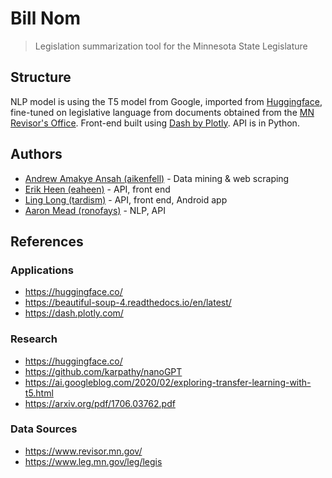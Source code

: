 # Bill Nom
> Legislation summarization tool for the Minnesota State Legislature

## Structure
NLP model is using the T5 model from Google, imported from [Huggingface](https://huggingface.co/), fine-tuned on legislative language from documents obtained from the [MN Revisor's Office](https://www.revisor.mn.gov/). Front-end built using [Dash by Plotly](https://dash.plotly.com/). API is in Python.

## Authors
- [Andrew Amakye Ansah (aikenfell)](https://github.com/aikenfell) - Data mining & web scraping
- [Erik Heen (eaheen)](https://heen.dev/) - API, front end
- [Ling Long (tardism)](https://github.com/tardism) - API, front end, Android app
- [Aaron Mead (ronofays)](https://github.com/ronofays) - NLP, API

## References

### Applications
- https://huggingface.co/
- https://beautiful-soup-4.readthedocs.io/en/latest/
- https://dash.plotly.com/

### Research
- https://huggingface.co/
- https://github.com/karpathy/nanoGPT
- https://ai.googleblog.com/2020/02/exploring-transfer-learning-with-t5.html
- https://arxiv.org/pdf/1706.03762.pdf

### Data Sources
- https://www.revisor.mn.gov/
- https://www.leg.mn.gov/leg/legis
